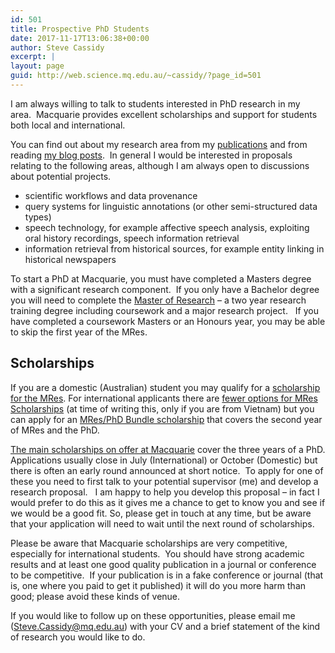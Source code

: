 ```yaml
---
id: 501
title: Prospective PhD Students
date: 2017-11-17T13:06:38+00:00
author: Steve Cassidy
excerpt: |
layout: page
guid: http://web.science.mq.edu.au/~cassidy/?page_id=501
---
```

I am always willing to talk to students interested in PhD research in my area.  Macquarie provides excellent scholarships and support for students both local and international.

You can find out about my research area from my [publications](http://web.science.mq.edu.au/~cassidy/publications/) and from reading [my blog posts](http://web.science.mq.edu.au/~cassidy/).  In general I would be interested in proposals relating to the following areas, although I am always open to discussions about potential projects.

  * scientific workflows and data provenance
  * query systems for linguistic annotations (or other semi-structured data types)
  * speech technology, for example affective speech analysis, exploiting oral history recordings, speech information retrieval
  * information retrieval from historical sources, for example entity linking in historical newspapers

To start a PhD at Macquarie, you must have completed a Masters degree with a significant research component.  If you only have a Bachelor degree you will need to complete the [Master of Research](https://www.mq.edu.au/research/phd-and-research-degrees/research-training) &#8211; a two year research training degree including coursework and a major research project.   If you have completed a coursework Masters or an Honours year, you may be able to skip the first year of the MRes.

## Scholarships

If you are a domestic (Australian) student you may qualify for a [scholarship for the MRes](https://www.mq.edu.au/research/phd-and-research-degrees/research-training/research-pathway-scholarships/bphilmres-scholarships-for-domestic-candidates-only). For international applicants there are [fewer options for MRes Scholarships](https://www.mq.edu.au/research/phd-and-research-degrees/research-training/research-pathway-scholarships/mres-scholarships-for-international-candidates) (at time of writing this, only if you are from Vietnam) but you can apply for an [MRes/PhD Bundle scholarship](https://www.mq.edu.au/research/phd-and-research-degrees/scholarships/scholarships-for-international-candidates) that covers the second year of MRes and the PhD.

[The main scholarships on offer at Macquarie](https://www.mq.edu.au/research/phd-and-research-degrees/scholarships/hdr-main-scholarship-rounds) cover the three years of a PhD. Applications usually close in July (International) or October (Domestic) but there is often an early round announced at short notice.  To apply for one of these you need to first talk to your potential supervisor (me) and develop a research proposal.   I am happy to help you develop this proposal &#8211; in fact I would prefer to do this as it gives me a chance to get to know you and see if we would be a good fit. So, please get in touch at any time, but be aware that your application will need to wait until the next round of scholarships.

Please be aware that Macquarie scholarships are very competitive, especially for international students.  You should have strong academic results and at least one good quality publication in a journal or conference to be competitive.  If your publication is in a fake conference or journal (that is, one where you paid to get it published) it will do you more harm than good; please avoid these kinds of venue.

If you would like to follow up on these opportunities, please email me (Steve.Cassidy@mq.edu.au) with your CV and a brief statement of the kind of research you would like to do.

&nbsp;